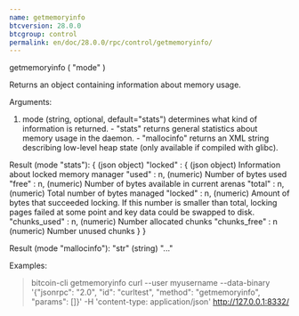 ```yaml
---
name: getmemoryinfo
btcversion: 28.0.0
btcgroup: control
permalink: en/doc/28.0.0/rpc/control/getmemoryinfo/
---
```


getmemoryinfo ( "mode" )

Returns an object containing information about memory usage.

Arguments:
1. mode    (string, optional, default="stats") determines what kind of information is returned.
           - "stats" returns general statistics about memory usage in the daemon.
           - "mallocinfo" returns an XML string describing low-level heap state (only available if compiled with glibc).

Result (mode "stats"):
{                         (json object)
  "locked" : {            (json object) Information about locked memory manager
    "used" : n,           (numeric) Number of bytes used
    "free" : n,           (numeric) Number of bytes available in current arenas
    "total" : n,          (numeric) Total number of bytes managed
    "locked" : n,         (numeric) Amount of bytes that succeeded locking. If this number is smaller than total, locking pages failed at some point and key data could be swapped to disk.
    "chunks_used" : n,    (numeric) Number allocated chunks
    "chunks_free" : n     (numeric) Number unused chunks
  }
}

Result (mode "mallocinfo"):
"str"    (string) "<malloc version="1">..."

Examples:
> bitcoin-cli getmemoryinfo 
> curl --user myusername --data-binary '{"jsonrpc": "2.0", "id": "curltest", "method": "getmemoryinfo", "params": []}' -H 'content-type: application/json' http://127.0.0.1:8332/


